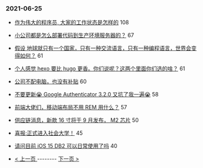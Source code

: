 ### 2021-06-25 
- [作为伟大的程序员, 大家的工作状态是怎样的](https://www.v2ex.com/t/785636) 108
- [小公司都是怎么部署代码到生产环境服务器的？](https://www.v2ex.com/t/785777) 67
- [假设 地球就只有一个国家，只有一种交流语言，只有一种编程语言，世界会变得如何？](https://www.v2ex.com/t/785709) 61
- [个人感觉 hexo 要比 hugo 更香。你们说呢？这两个里面你们选的啥？](https://www.v2ex.com/t/785625) 61
- [公司不配电脑，也没有补贴](https://www.v2ex.com/t/785769) 60
- [不要更新😭 Google Authenticator 3.2.0 又坑了我一遍😭](https://www.v2ex.com/t/785645) 58
- [前端大佬们，移动端布局不用 REM 用什么？](https://www.v2ex.com/t/785701) 57
- [供应链消息，新款 16 寸将于 9 月发布， M2 芯片](https://www.v2ex.com/t/785749) 50
- [喜报:正式进入社会大学！](https://www.v2ex.com/t/785630) 45
- [请问目前 iOS 15 DB2 可以日常使用了吗](https://www.v2ex.com/t/785687) 40 

- [ < 上一页 ](https://github.com/able8/v2ex-hot-record/blob/master/2021-06-24.md) -------- [ 下一页 > ](https://github.com/able8/v2ex-hot-record/blob/master/2021-06-26.md)